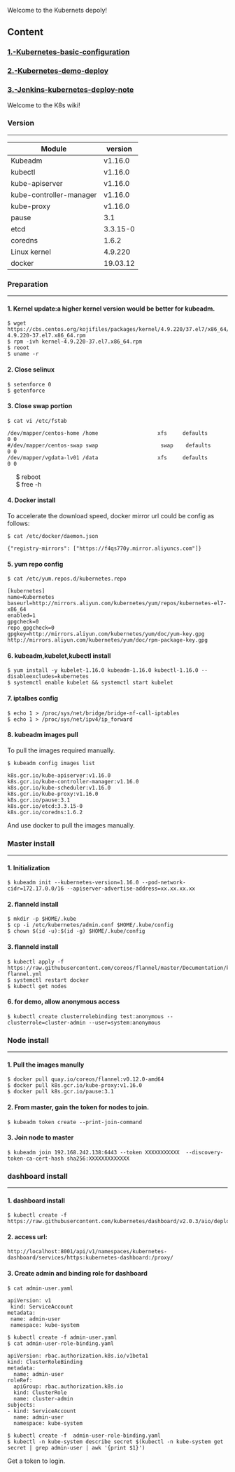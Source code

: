 
Welcome to the Kubernets depoly!

## Content
### [1.-Kubernetes-basic-configuration](https://github.com/andrezheng-git/K8s/wiki/1.-Kubernetes-basic-configuration)
### [2.-Kubernetes-demo-deploy](https://github.com/andrezheng-git/K8s/wiki/2.-Kubernetes-demo-deploy)
### [3.-Jenkins-kubernetes-deploy-note](https://github.com/andrezheng-git/K8s/wiki/3.-Jenkins-kubernetes-deploy-note)

Welcome to the K8s wiki!

### Version
***
| Module | version |
| ---- | ---- |
| Kubeadm | v1.16.0 | 
| kubectl | v1.16.0 |
| kube-apiserver | v1.16.0 |
| kube-controller-manager | v1.16.0|
| kube-proxy | v1.16.0 |
| pause | 3.1 |
| etcd | 3.3.15-0 |
| coredns | 1.6.2 |
| Linux kernel | 4.9.220 |
| docker | 19.03.12 |


### Preparation
***
#### 1. Kernel update:a higher kernel version would be better for kubeadm.  
```
$ wget https://cbs.centos.org/kojifiles/packages/kernel/4.9.220/37.el7/x86_64/kernel-4.9.220-37.el7.x86_64.rpm  
$ rpm -ivh kernel-4.9.220-37.el7.x86_64.rpm  
$ reoot  
$ uname -r  
```
#### 2. Close selinux  
```
$ setenforce 0  
$ getenforce
```
#### 3. Close swap portion  
```
$ cat vi /etc/fstab  
```
```
/dev/mapper/centos-home /home                   xfs     defaults        0 0
#/dev/mapper/centos-swap swap                    swap    defaults        0 0
/dev/mapper/vgdata-lv01 /data                   xfs     defaults        0 0
```
&nbsp;&nbsp;&nbsp;&nbsp;&nbsp;$ reboot  
&nbsp;&nbsp;&nbsp;&nbsp;&nbsp;$ free -h  

#### 4. Docker install
To accelerate the download speed, docker mirror url could be config as follows:  
```
$ cat /etc/docker/daemon.json   
```
```
{"registry-mirrors": ["https://f4qs770y.mirror.aliyuncs.com"]}
```

#### 5. yum repo config   
```
$ cat /etc/yum.repos.d/kubernetes.repo  
```
```
[kubernetes]
name=Kubernetes
baseurl=http://mirrors.aliyun.com/kubernetes/yum/repos/kubernetes-el7-x86_64
enabled=1
gpgcheck=0
repo_gpgcheck=0
gpgkey=http://mirrors.aliyun.com/kubernetes/yum/doc/yum-key.gpg
http://mirrors.aliyun.com/kubernetes/yum/doc/rpm-package-key.gpg

```

#### 6. kubeadm,kubelet,kubectl install   
```
$ yum install -y kubelet-1.16.0 kubeadm-1.16.0 kubectl-1.16.0 --disableexcludes=kubernetes  
$ systemctl enable kubelet && systemctl start kubelet   
```
#### 7. iptalbes config 
```
$ echo 1 > /proc/sys/net/bridge/bridge-nf-call-iptables   
$ echo 1 > /proc/sys/net/ipv4/ip_forward    
```
#### 8. kubeadm images pull
To pull the images required manually.
```
$ kubeadm config images list
```
```
k8s.gcr.io/kube-apiserver:v1.16.0
k8s.gcr.io/kube-controller-manager:v1.16.0
k8s.gcr.io/kube-scheduler:v1.16.0
k8s.gcr.io/kube-proxy:v1.16.0
k8s.gcr.io/pause:3.1
k8s.gcr.io/etcd:3.3.15-0
k8s.gcr.io/coredns:1.6.2
```
And use docker to pull the images manually.

### Master install
***
#### 1. Initialization
```
$ kubeadm init --kubernetes-version=1.16.0 --pod-network-cidr=172.17.0.0/16 --apiserver-advertise-address=xx.xx.xx.xx
```
#### 2. flanneld install
```
$ mkdir -p $HOME/.kube  
$ cp -i /etc/kubernetes/admin.conf $HOME/.kube/config  
$ chown $(id -u):$(id -g) $HOME/.kube/config  
```
#### 3. flanneld install
```
$ kubectl apply -f https://raw.githubusercontent.com/coreos/flannel/master/Documentation/kube-flannel.yml  
$ systemctl restart docker  
$ kubectl get nodes 
```
#### 6. for demo, allow anonymous access
```
$ kubectl create clusterrolebinding test:anonymous --clusterrole=cluster-admin --user=system:anonymous
```


### Node install
***
#### 1. Pull the images manully
```
$ docker pull quay.io/coreos/flannel:v0.12.0-amd64  
$ docker pull k8s.gcr.io/kube-proxy:v1.16.0  
$ docker pull k8s.gcr.io/pause:3.1  
```

#### 2. From master, gain the token for nodes to join.
```
$ kubeadm token create --print-join-command  
```
#### 3. Join node to master
```
$ kubeadm join 192.168.242.138:6443 --token XXXXXXXXXXX  --discovery-token-ca-cert-hash sha256:XXXXXXXXXXXXX
```

### dashboard install
***
#### 1. dashboard install  
```
$ kubectl create -f https://raw.githubusercontent.com/kubernetes/dashboard/v2.0.3/aio/deploy/recommended.yaml
```
#### 2. access url:
```
http://localhost:8001/api/v1/namespaces/kubernetes-dashboard/services/https:kubernetes-dashboard:/proxy/
```

#### 3. Create admin and binding role for dashboard
```
$ cat admin-user.yaml  
```
```
apiVersion: v1  
 kind: ServiceAccount  
metadata:  
 name: admin-user  
 namespace: kube-system  
```

```
$ kubectl create -f admin-user.yaml
$ cat admin-user-role-binding.yaml
```
```
apiVersion: rbac.authorization.k8s.io/v1beta1  
kind: ClusterRoleBinding  
metadata:  
  name: admin-user  
roleRef:  
  apiGroup: rbac.authorization.k8s.io  
  kind: ClusterRole  
  name: cluster-admin  
subjects:  
- kind: ServiceAccount  
  name: admin-user  
  namespace: kube-system  
```
```
$ kubectl create -f  admin-user-role-binding.yaml
$ kubectl -n kube-system describe secret $(kubectl -n kube-system get secret | grep admin-user | awk '{print $1}')
```
Get a token to login.








